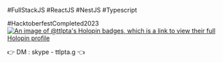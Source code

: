 

#FullStackJS 
#ReactJS 
#NestJS 
#Typescript
<!--
**ttlpta/ttlpta** is a ✨ _special_ ✨ repository because its `README.md` (this file) appears on your GitHub profile.

Here are some ideas to get you started:

- 🔭 I’m currently working on ...
- 🌱 I’m currently learning ...
- 👯 I’m looking to collaborate on ...
- 🤔 I’m looking for help with ...
- 💬 Ask me about ...
- 📫 How to reach me: ...
- 😄 Pronouns: ...
- ⚡ Fun fact: ...
-->
#HacktoberfestCompleted2023 
[![An image of @ttlpta's Holopin badges, which is a link to view their full Holopin profile](https://holopin.me/ttlpta)](https://holopin.io/@ttlpta)


:point_right: DM : skype - ttlpta.g :point_left:
